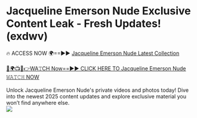 # Jacqueline Emerson Nude Exclusive Content Leak - Fresh Updates! (exdwv)

🔥 ACCESS NOW 🌍==►► <a href="https://tinyurl.com/yc657z5k" rel="nofollow">Jacqueline Emerson Nude Latest Collection</a>
<br><br>
[🔴🌍📺📱👉WA𝚃CH Now==►► CLICK HERE TO Jacqueline Emerson Nude 𝚆𝙰𝚃𝙲𝙷 NOW](https://tinyurl.com/yc657z5k)
<br><br>
Unlock Jacqueline Emerson Nude's private videos and photos today! Dive into the newest 2025 content updates and explore exclusive material you won’t find anywhere else.
<br>
<a href="https://tinyurl.com/yc657z5k" rel="nofollow" data-target="animated-image.originalLink"><img src="https://camo.githubusercontent.com/8a4f000d20f83aca3bf7ec5f350d767afa0574a8a352519fd8cfa583a6f93a33/68747470733a2f2f692e696d6775722e636f6d2f644a486b345a712e676966" data-canonical-src="https://i.imgur.com/dJHk4Zq.gif" style="max-width: 100%; display: inline-block;" data-target="animated-image.originalImage"></a>
<br>
